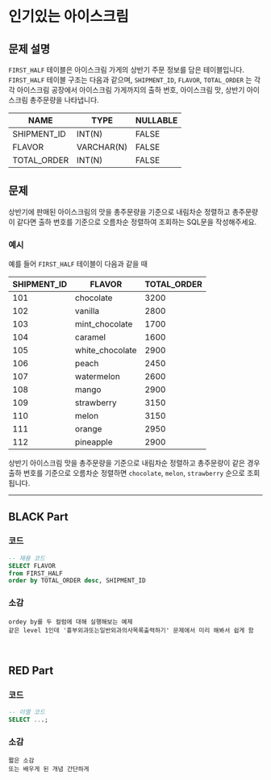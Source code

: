 # 인기있는 아이스크림

## 문제 설명

`FIRST_HALF` 테이블은 아이스크림 가게의 상반기 주문 정보를 담은 테이블입니다. `FIRST_HALF` 테이블 구조는 다음과 같으며, `SHIPMENT_ID`, `FLAVOR`, `TOTAL_ORDER` 는 각각 아이스크림 공장에서 아이스크림 가게까지의 출하 번호, 아이스크림 맛, 상반기 아이스크림 총주문량을 나타냅니다.

| NAME         | TYPE      | NULLABLE |
|--------------|-----------|----------|
| SHIPMENT_ID  | INT(N)    | FALSE    |
| FLAVOR       | VARCHAR(N)| FALSE    |
| TOTAL_ORDER  | INT(N)    | FALSE    |

## 문제

상반기에 판매된 아이스크림의 맛을 총주문량을 기준으로 내림차순 정렬하고 총주문량이 같다면 출하 번호를 기준으로 오름차순 정렬하여 조회하는 SQL문을 작성해주세요.

### 예시

예를 들어 `FIRST_HALF` 테이블이 다음과 같을 때

| SHIPMENT_ID | FLAVOR          | TOTAL_ORDER |
|-------------|-----------------|-------------|
| 101         | chocolate       | 3200        |
| 102         | vanilla         | 2800        |
| 103         | mint_chocolate  | 1700        |
| 104         | caramel         | 1600        |
| 105         | white_chocolate | 2900        |
| 106         | peach           | 2450        |
| 107         | watermelon      | 2600        |
| 108         | mango           | 2900        |
| 109         | strawberry      | 3150        |
| 110         | melon           | 3150        |
| 111         | orange          | 2950        |
| 112         | pineapple       | 2900        |

상반기 아이스크림 맛을 총주문량을 기준으로 내림차순 정렬하고 총주문량이 같은 경우 출하 번호를 기준으로 오름차순 정렬하면 `chocolate`, `melon`, `strawberry` 순으로 조회됩니다.




---

## BLACK Part

### 코드
```sql
-- 재용 코드
SELECT FLAVOR
from FIRST_HALF
order by TOTAL_ORDER desc, SHIPMENT_ID
```
### 소감
```plaintext
ordey by를 두 컬럼에 대해 실행해보는 예제
같은 level 1인데 '흉부외과또는일반외과의사목록출력하기' 문제에서 미리 해봐서 쉽게 함
```

<br/>


## RED Part

### 코드
```sql
-- 이열 코드
SELECT ...;
```
### 소감
```plaintext
짧은 소감
또는 배우게 된 개념 간단하게
```